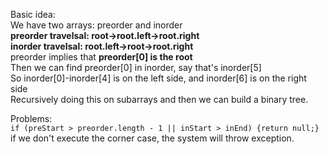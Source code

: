 Basic idea:</br>
We have two arrays: preorder and inorder</br>
<strong>preorder travelsal: root->root.left->root.right</strong></br>
<strong>inorder travelsal:  root.left->root->root.right</strong></br>
preorder implies that <strong>preorder[0] is the root</strong></br>
Then we can find preorder[0] in inorder, say that's inorder[5]</br>
So inorder[0]-inorder[4] is on the left side, and inorder[6] is on the right side</br>
Recursively doing this on subarrays and then we can build a binary tree.</br>

Problems:</br>
`if (preStart > preorder.length - 1 || inStart > inEnd) {return null;}`</br>
if we don't execute the corner case, the system will throw exception.
